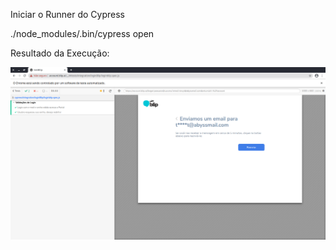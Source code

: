 Iniciar o Runner do Cypress

./node_modules/.bin/cypress open

Resultado da Execução:

![Alt text](https://github.com/felipepagliuco/testBlip/blob/master/Resultado_Exec.png "Resultado da Execução")
